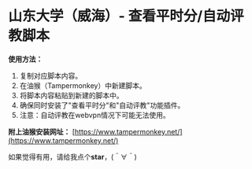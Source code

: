 # 山东大学（威海）- 查看平时分/自动评教脚本

**使用方法：**
1. 复制对应脚本内容。
2. 在油猴（Tampermonkey）中新建脚本。
3. 将脚本内容粘贴到新建的脚本中。
4. 确保同时安装了"查看平时分"和"自动评教"功能插件。
5. 注意：自动评教在webvpn情况下可能无法使用。

**附上油猴安装网址：** [https://www.tampermonkey.net/](https://www.tampermonkey.net/)



如果觉得有用，请给我点个**star**，(＾∀＾)
